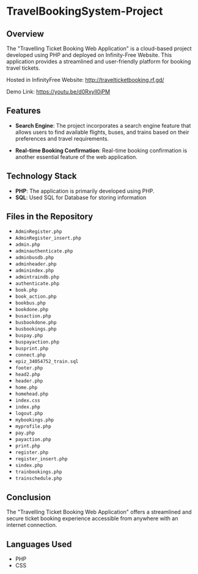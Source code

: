 # TravelBookingSystem-Project

## Overview

The "Travelling Ticket Booking Web Application" is a cloud-based project developed using PHP and deployed on Infinity-Free Website. This application provides a streamlined and user-friendly platform for booking travel tickets.

Hosted in InfinityFree Website: http://travelticketbooking.rf.gd/

Demo Link: https://youtu.be/d0Rxyll0jPM

## Features

- **Search Engine**: The project incorporates a search engine feature that allows users to find available flights, buses, and trains based on their preferences and travel requirements.

- **Real-time Booking Confirmation**: Real-time booking confirmation is another essential feature of the web application. 


## Technology Stack

- **PHP**: The application is primarily developed using PHP.
- **SQL**: Used SQL for Database for storing information

## Files in the Repository

- `AdminRegister.php`
- `AdminRegister_insert.php`
- `admin.php`
- `adminauthenticate.php`
- `adminbusdb.php`
- `adminheader.php`
- `adminindex.php`
- `admintraindb.php`
- `authenticate.php`
- `book.php`
- `book_action.php`
- `bookbus.php`
- `bookdone.php`
- `busaction.php`
- `busbookdone.php`
- `busbookings.php`
- `buspay.php`
- `buspayaction.php`
- `busprint.php`
- `connect.php`
- `epiz_34054752_train.sql`
- `footer.php`
- `head2.php`
- `header.php`
- `home.php`
- `homehead.php`
- `index.css`
- `index.php`
- `logout.php`
- `mybookings.php`
- `myprofile.php`
- `pay.php`
- `payaction.php`
- `print.php`
- `register.php`
- `register_insert.php`
- `sindex.php`
- `trainbookings.php`
- `trainschedule.php`

## Conclusion

The "Travelling Ticket Booking Web Application" offers a streamlined and secure ticket booking experience accessible from anywhere with an internet connection.

## Languages Used

- PHP
- CSS
